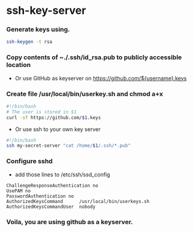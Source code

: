# ssh-key-server
### Generate keys using.
```bash
ssh-keygen -t rsa
```
### Copy contents of ~./.ssh/id_rsa.pub to publicly accessible location
- Or use GitHub as keyserver on https://github.com/${username}.keys

### Create file /usr/local/bin/userkey.sh and chmod a+x
```bash
#!/bin/bash
# The user is stored in $1
curl -sf https://github.com/$1.keys
```
- Or use ssh to your own key server
```bash
#!/bin/bash
ssh my-secret-server "cat /home/$1/.ssh/*.pub"
```

### Configure sshd
- add those lines to /etc/ssh/ssd_config
```
ChallengeResponseAuthentication no
UsePAM no
PasswordAuthentication no
AuthorizedKeysCommand      /usr/local/bin/userkeys.sh
AuthorizedKeysCommandUser  nobody
```

### Voila, you are using github as a keyserver.
